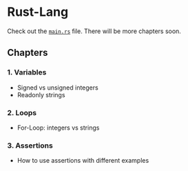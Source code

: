 # Rust-Lang

Check out the [`main.rs`](./main.rs) file.
There will be more chapters soon.

## Chapters

### 1. Variables

- Signed vs unsigned integers
- Readonly strings

### 2. Loops

- For-Loop: integers vs strings

### 3. Assertions

- How to use assertions with different examples
